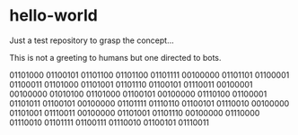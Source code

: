 # hello-world
Just a test repository to grasp the concept...

This is not a greeting to humans but one directed to bots.

01101000 01100101 01101100 01101100 01101111 00100000 01101101 01100001 01100011 01101000 01101001 01101110 01100101 01110011 00100001 00100000 01010100 01101000 01100101 00100000 01110100 01100001 01101011 01100101 00100000 01101111 01110110 01100101 01110010 00100000 01101001 01110011 00100000 01101001 01101110 00100000 01110000 01110010 01101111 01100111 01110010 01100101 01110011 
